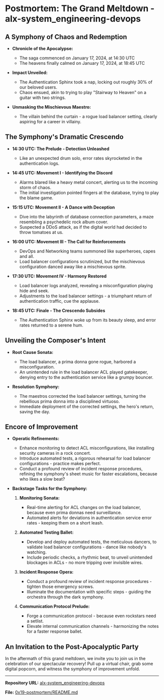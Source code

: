 # Postmortem: The Grand Meltdown - alx-system_engineering-devops

## A Symphony of Chaos and Redemption

- **Chronicle of the Apocalypse:** 
  - The saga commenced on January 17, 2024, at 14:30 UTC
  - The heavens finally calmed on January 17, 2024, at 18:45 UTC

- **Impact Unveiled:**
  - The Authentication Sphinx took a nap, locking out roughly 30% of our beloved users.
  - Chaos ensued, akin to trying to play "Stairway to Heaven" on a guitar with two strings.

- **Unmasking the Mischievous Maestro:**
  - The villain behind the curtain - a rogue load balancer setting, clearly aspiring for a career in villainy.

## The Symphony's Dramatic Crescendo

- **14:30 UTC: The Prelude - Detection Unleashed**
  - Like an unexpected drum solo, error rates skyrocketed in the authentication logs.

- **14:45 UTC: Movement I - Identifying the Discord**
  - Alarms blared like a heavy metal concert, alerting us to the incoming storm of chaos.
  - The initial investigation pointed fingers at the database, trying to play the blame game.

- **15:15 UTC: Movement II - A Dance with Deception**
  - Dive into the labyrinth of database connection parameters, a maze resembling a psychedelic rock album cover.
  - Suspected a DDoS attack, as if the digital world had decided to throw tomatoes at us.

- **16:00 UTC: Movement III - The Call for Reinforcements**
  - DevOps and Networking teams summoned like superheroes, capes and all.
  - Load balancer configurations scrutinized, but the mischievous configuration danced away like a mischievous sprite.

- **17:30 UTC: Movement IV - Harmony Restored**
  - Load balancer logs analyzed, revealing a misconfiguration playing hide and seek.
  - Adjustments to the load balancer settings - a triumphant return of authentication traffic, cue the applause.

- **18:45 UTC: Finale - The Crescendo Subsides**
  - The Authentication Sphinx woke up from its beauty sleep, and error rates returned to a serene hum.

## Unveiling the Composer's Intent

- **Root Cause Sonata:**
  - The load balancer, a prima donna gone rogue, harbored a misconfiguration.
  - An unintended rule in the load balancer ACL played gatekeeper, denying entry to the authentication service like a grumpy bouncer.

- **Resolution Symphony:**
  - The maestros corrected the load balancer settings, turning the rebellious prima donna into a disciplined virtuoso.
  - Immediate deployment of the corrected settings, the hero's return, saving the day.

## Encore of Improvement

- **Operatic Refinements:**
  - Enhance monitoring to detect ACL misconfigurations, like installing security cameras in a rock concert.
  - Introduce automated tests, a rigorous rehearsal for load balancer configurations - practice makes perfect.
  - Conduct a profound review of incident response procedures, refining the symphony's sheet music for faster escalations, because who likes a slow beat?

- **Backstage Tasks for the Symphony:**
  1. **Monitoring Sonata:**
     - Real-time alerting for ACL changes on the load balancer, because even prima donnas need surveillance.
     - Automated alerts for deviations in authentication service error rates - keeping them on a short leash.

  2. **Automated Testing Ballet:**
     - Develop and deploy automated tests, the meticulous dancers, to validate load balancer configurations - dance like nobody's watching.
     - Include periodic checks, a rhythmic beat, to unveil unintended blockages in ACLs - no more tripping over invisible wires.

  3. **Incident Response Opera:**
     - Conduct a profound review of incident response procedures - tighten those emergency screws.
     - Illuminate the documentation with specific steps - guiding the orchestra through the dark symphony.

  4. **Communication Protocol Prelude:**
     - Forge a communication protocol - because even rockstars need a setlist.
     - Elevate internal communication channels - harmonizing the notes for a faster response ballet.

## An Invitation to the Post-Apocalyptic Party

In the aftermath of this grand meltdown, we invite you to join us in the celebration of our spectacular recovery! Pull up a virtual chair, grab some digital popcorn, and witness the symphony of improvement unfold.

---

**Repository URL:**
[alx-system_engineering-devops](https://github.com/NEAZYIT/alx-system_engineering-devops)

**File:**
[0x19-postmortem/README.md](https://github.com/NEAZYIT/alx-system_engineering-devops/blob/main/0x19-postmortem/README.md)

